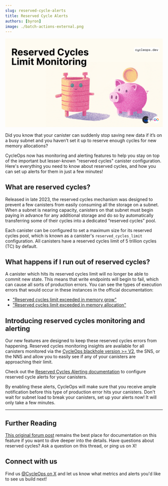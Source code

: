 ```yaml
---
slug: reserved-cycle-alerts 
title: Reserved Cycle Alerts 
authors: [byron]
image: ./batch-actions-external.png
---
```


[![](./reserved-cycles-external.png)](/changelog/reserved-cycle-alerts)

Did you know that your canister can suddenly stop saving new data if it’s on a busy subnet and you haven’t set it up to reserve enough cycles for new memory allocations?

CycleOps now has monitoring and alerting features to help you stay on top of the important but lesser-known "reserved cycles" canister configuration. Here's everything you need to know about reserved cycles, and how you can set up alerts for them in just a few minutes!

<!-- truncate -->

## What are reserved cycles?

Released in late 2023, the reserved cycles mechanism was designed to prevent a few canisters from easily consuming all the storage on a subnet. When a subnet is nearing capacity, canisters on that subnet must begin paying in advance for any additional storage and do so by automatically transferring some of their cycles into a dedicated “reserved cycles” pool.

Each canister can be configured to set a maximum size for its reserved cycles pool, which is known as a canister's `reserved_cycles_limit` configuration. All canisters have a reserved cycles limit of 5 trillion cycles (TC) by default.

## What happens if I run out of reserved cycles?

A canister which hits its reserved cycles limit will no longer be able to commit new state. This means that write endpoints will begin to fail, which can cause all sorts of production errors. You can see the types of execution errors that would occur in these instances in the official documentation:

- ["Reserved cycles limit exceeded in memory grow"](https://internetcomputer.org/docs/references/execution-errors#reserved-cycles-limit-exceeded-in-memory-grow)
- ["Reserved cycles limit exceeded in memory allocation"](https://internetcomputer.org/docs/references/execution-errors#reserved-cycles-limit-exceeded-in-memory-allocation)

## Introducing reserved cycles monitoring and alerting

Our new features are designed to keep these reserved cycles errors from happening. Reserved cycles monitoring insights are available for all canisters monitored via the [CycleOps blackhole version >= V2](https://github.com/cycleoperators/balanceCheckerVerification/), the SNS, or the NNS and allow you to easily see if any of your canisters are approaching their limit.

Check out the [Reserved Cycles Alerting documentation](../../docs/alerting/reserved-cycles-alerting.md) to configure reserved cycle alerts for your canisters.

By enabling these alerts, CycleOps will make sure that you receive ample notification before this type of production error hits your canisters. Don't wait for subnet load to break your canisters, set up your alerts now! It will only take a few minutes.

---

## Further Reading

[This original forum post](https://forum.dfinity.org/t/increasing-subnet-storage-capacity-and-introducing-resource-reservation-mechanism/23447) remains the best place for documentation on this feature if you want to dive deeper into the details. Have questions about reserved cycles? Ask a question on this thread, or ping us on X!

## Connect with us

Find us [@CycleOps on X](https://x.com/CycleOps) and let us know what metrics and alerts you'd like to see us build next!